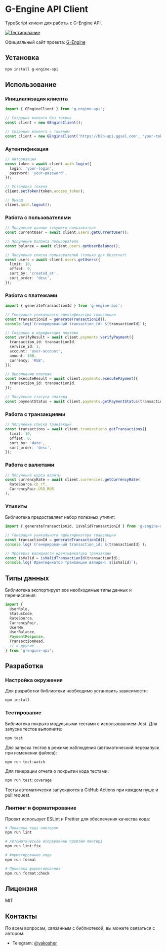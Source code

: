 # G-Engine API Client

TypeScript клиент для работы с G-Engine API.

[![Тестирование](https://github.com/yakoshiq/g-engine-nodejs-lib/actions/workflows/tests.yml/badge.svg)](https://github.com/yakoshiq/g-engine-nodejs-lib/actions/workflows/tests.yml)

Официальный сайт проекта: [G-Engine](https://g-engine.net/)

## Установка

```bash
npm install g-engine-api
```

## Использование

### Инициализация клиента

```typescript
import { GEngineClient } from 'g-engine-api';

// Создание клиента без токена
const client = new GEngineClient();

// Создание клиента с токеном
const client = new GEngineClient('https://b2b-api.ggsel.com', 'your-token');
```

### Аутентификация

```typescript
// Авторизация
const token = await client.auth.login({
  login: 'your-login',
  password: 'your-password',
});

// Установка токена
client.setToken(token.access_token);

// Выход
client.auth.logout();
```

### Работа с пользователями

```typescript
// Получение данных текущего пользователя
const currentUser = await client.users.getCurrentUser();

// Получение баланса пользователя
const balance = await client.users.getUserBalance();

// Получение списка пользователей (только для Observer)
const users = await client.users.getUsers({
  limit: 10,
  offset: 0,
  sort_by: 'created_at',
  sort_order: 'desc',
});
```

### Работа с платежами

```typescript
import { generateTransactionId } from 'g-engine-api';

// Генерация уникального идентификатора транзакции
const transactionId = generateTransactionId();
console.log(`Сгенерированный transaction_id: ${transactionId}`);

// Создание и верификация платежа
const verifyResult = await client.payments.verifyPayment({
  transaction_id: transactionId,
  service_id: 1,
  account: 'user-account',
  amount: 100,
  currency: 'RUB',
});

// Выполнение платежа
const executeResult = await client.payments.executePayment({
  transaction_id: transactionId,
});

// Получение статуса платежа
const paymentStatus = await client.payments.getPaymentStatus(transactionId);
```

### Работа с транзакциями

```typescript
// Получение списка транзакций
const transactions = await client.transactions.getTransactions({
  limit: 10,
  offset: 0,
  sort_by: 'date',
  sort_order: 'desc',
});
```

### Работа с валютами

```typescript
// Получение курса валюты
const currencyRate = await client.currencies.getCurrencyRate(
  RateSource.cb_rf,
  CurrencyPair.USD_RUB
);
```

### Утилиты

Библиотека предоставляет набор полезных утилит:

```typescript
import { generateTransactionId, isValidTransactionId } from 'g-engine-api';

// Генерация уникального идентификатора транзакции
const transactionId = generateTransactionId();
console.log(`Сгенерированный transaction_id: ${transactionId}`);

// Проверка валидности идентификатора транзакции
const isValid = isValidTransactionId(transactionId);
console.log(`Идентификатор транзакции валиден: ${isValid}`);
```

## Типы данных

Библиотека экспортирует все необходимые типы данных и перечисления:

```typescript
import {
  UserRole,
  StatusCode,
  RateSource,
  CurrencyPair,
  UserMe,
  UserBalance,
  PaymentResponse,
  TransactionRead,
  // и другие...
} from 'g-engine-api';
```

## Разработка

### Настройка окружения

Для разработки библиотеки необходимо установить зависимости:

```bash
npm install
```

### Тестирование

Библиотека покрыта модульными тестами с использованием Jest. Для запуска тестов выполните:

```bash
npm test
```

Для запуска тестов в режиме наблюдения (автоматический перезапуск при изменении файлов):

```bash
npm run test:watch
```

Для генерации отчета о покрытии кода тестами:

```bash
npm run test:coverage
```

Тесты автоматически запускаются в GitHub Actions при каждом пуше и pull request.

### Линтинг и форматирование

Проект использует ESLint и Prettier для обеспечения качества кода:

```bash
# Проверка кода линтером
npm run lint

# Автоматическое исправление проблем линтера
npm run lint:fix

# Форматирование кода
npm run format

# Проверка форматирования
npm run format:check
```

## Лицензия

MIT

## Контакты

По всем вопросам, связанным с библиотекой, вы можете связаться с автором:

- Telegram: [@yakosher](https://t.me/yakosher)
